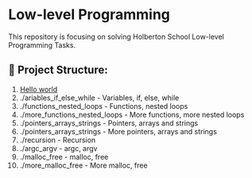 # Low-level Programming

This repository is focusing on solving Holberton School Low-level Programming Tasks.

## 📁 Project Structure:

 1. [Hello world](https://github.com/agalotaibi/holbertonschool-low_level_programming/tree/main/hello_world) 
 2. ./ariables_if_else_while - Variables, if, else, while
 3. ./functions_nested_loops - Functions, nested loops
 4. ./more_functions_nested_loops - More functions, more nested loops
 5. ./pointers_arrays_strings - Pointers, arrays and strings
 6. ./pointers_arrays_strings - More pointers, arrays and strings
 7. ./recursion - Recursion
 8. ./argc_argv - argc, argv
 9. ./malloc_free - malloc, free
 10. ./more_malloc_free - More malloc, free
